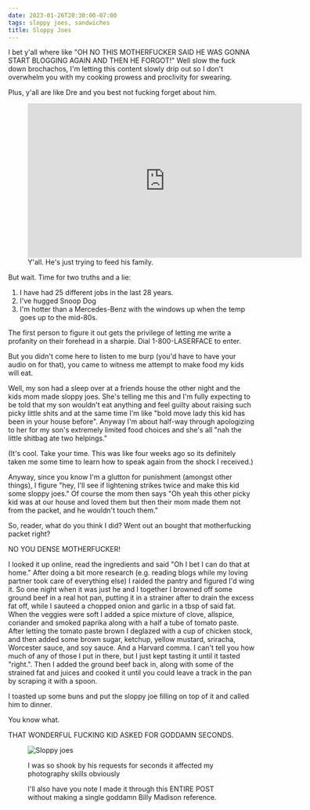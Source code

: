 ```yaml
---
date: 2023-01-26T20:30:00-07:00
tags: sloppy joes, sandwiches
title: Sloppy Joes
---
```


I bet y'all where like "OH NO THIS MOTHERFUCKER SAID HE WAS GONNA START BLOGGING AGAIN AND THEN HE FORGOT!" Well slow the fuck down brochachos, I'm letting this content slowly drip out so I don't overwhelm you with my cooking prowess and proclivity for swearing.

Plus, y'all are like Dre and you best not fucking forget about him. 

<figure>
<iframe width="560" height="315" src="https://www.youtube-nocookie.com/embed/QFcv5Ma8u8k" title="YouTube video player" frameborder="0" allow="accelerometer; autoplay; clipboard-write; encrypted-media; gyroscope; picture-in-picture; web-share" allowfullscreen></iframe><figcaption>Y'all. He's just trying to feed his family.</figcaption>
</figure>

But wait. Time for two truths and a lie:

1. I have had 25 different jobs in the last 28 years.
1. I've hugged Snoop Dog
1. I'm hotter than a Mercedes-Benz with the windows up when the temp goes up to the mid-80s.

The first person to figure it out gets the privilege of letting me write a profanity on their forehead in a sharpie. Dial 1-800-LASERFACE to enter.

But you didn't come here to listen to me burp (you'd have to have your audio on for that), you came to witness me attempt to make food my kids will eat.

Well, my son had a sleep over at a friends house the other night and the kids mom made sloppy joes. She's telling me this and I'm fully expecting to be told that my son wouldn't eat anything and feel guilty about raising such picky little shits and at the same time I'm like "bold move lady this kid has been in your house before".  Anyway I'm about half-way through apologizing to her for my son's extremely limited food choices and she's all "nah the little shitbag ate two helpings."

(It's cool. Take your time. This was like four weeks ago so its definitely taken me some time to learn how to speak again from the shock I received.)

Anyway, since you know I'm a glutton for punishment (amongst other things), I figure "hey, I'll see if lightening strikes twice and make this kid some sloppy joes." Of course the mom then says "Oh yeah this other picky kid was at our house and loved them but then their mom made them not from the packet, and he wouldn't touch them."

So, reader, what do you think I did? Went out an bought that motherfucking packet right?

NO YOU DENSE MOTHERFUCKER!

I looked it up online, read the ingredients and said "Oh I bet I can do that at home." After doing a bit more research (e.g. reading blogs while my loving partner took care of everything else) I raided the pantry and figured I'd wing it. So one night when it was just he and I together I browned off some ground beef in a real hot pan, putting it in a strainer after to drain the excess fat off, while I sauteed a chopped onion and garlic in a tbsp of said fat. When the veggies were soft I added a spice mixture of clove, allspice, coriander and smoked paprika along with a half a tube of tomato paste.  After letting the tomato paste brown I deglazed with a cup of chicken stock, and then added some brown sugar, ketchup, yellow mustard, sriracha, Worcester sauce, and soy sauce.  And a Harvard comma.  I can't tell you how much of any of those I put in there, but I just kept tasting it until it tasted "right.".  Then I added the ground beef back in, along with some of the strained fat and juices and cooked it until you could leave a track in the pan by scraping it with a spoon.

I toasted up some buns and put the sloppy joe filling on top of it and called him to dinner.

You know what.

THAT WONDERFUL FUCKING KID ASKED FOR GODDAMN SECONDS.

<figure>

![Sloppy joes](sloppy-joes.jpg)

<figcaption>I was so shook by his requests for seconds it affected my photography skills obviously</figcaption>

I'll also have you note I made it through this ENTIRE POST without making a single goddamn Billy Madison reference.

</figure>
